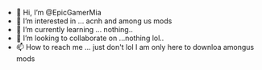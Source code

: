 - 👋 Hi, I’m @EpicGamerMia
- 👀 I’m interested in ... acnh and among us mods
- 🌱 I’m currently learning ... nothing..
- 💞️ I’m looking to collaborate on ...nothing lol..
- 📫 How to reach me ... just don't lol I am only here to downloa amongus mods

<!---
EpicGamerMia/EpicGamerMia is a ✨ special ✨ repository because its `README.md` (this file) appears on your GitHub profile.
You can click the Preview link to take a look at your changes.
--->
